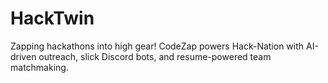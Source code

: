 # HackTwin
Zapping hackathons into high gear! CodeZap powers Hack-Nation with AI-driven outreach, slick Discord bots, and resume-powered team matchmaking.
